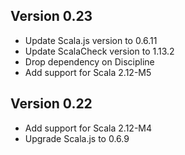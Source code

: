 ## Version 0.23

- Update Scala.js version to 0.6.11
- Update ScalaCheck version to 1.13.2
- Drop dependency on Discipline
- Add support for Scala 2.12-M5

## Version 0.22

- Add support for Scala 2.12-M4
- Upgrade Scala.js to 0.6.9

